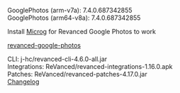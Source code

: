 GooglePhotos (arm-v7a): 7.4.0.687342855  
GooglePhotos (arm64-v8a): 7.4.0.687342855  

Install [Microg](https://github.com/ReVanced/GmsCore/releases) for Revanced Google Photos to work  

[revanced-google-photos](https://github.com/Unofficial-Life/revanced-gphotos-build)
  
CLI: j-hc/revanced-cli-4.6.0-all.jar  
Integrations: ReVanced/revanced-integrations-1.16.0.apk  
Patches: ReVanced/revanced-patches-4.17.0.jar  
[Changelog](https://github.com/ReVanced/revanced-patches/releases/tag/v4.17.0)  
